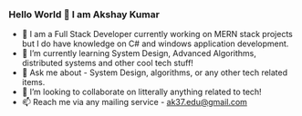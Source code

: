 ### Hello World 👋 I am Akshay Kumar


- 🔭 I am a Full Stack Developer currently working on MERN stack projects but I do have knowledge on C# and windows application development.  
- 🌱 I’m currently learning System Design, Advanced Algorithms, distributed systems and other cool tech stuff! 
- 💬 Ask me about - System Design, algorithms, or any other tech related items.  
- 👯 I’m looking to collaborate on litterally anything related to tech! 
- 📫 Reach me via any mailing service - ak37.edu@gmail.com


